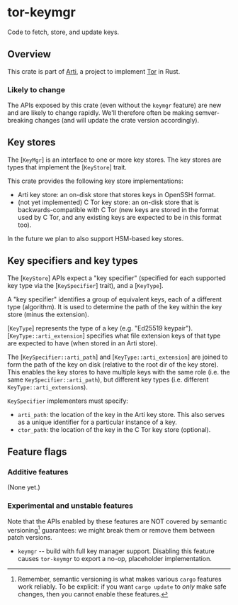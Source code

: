 # tor-keymgr

Code to fetch, store, and update keys.

## Overview

This crate is part of
[Arti](https://gitlab.torproject.org/tpo/core/arti/), a project to
implement [Tor](https://www.torproject.org/) in Rust.

### **Likely to change**

The APIs exposed by this crate (even without the `keymgr` feature)
are new and are likely to change rapidly.
We'll therefore often be making semver-breaking changes
(and will update the crate version accordingly).

## Key stores

The [`KeyMgr`] is an interface to one or more key stores. The key
stores are types that implement the [`KeyStore`] trait.

This crate provides the following key store implementations:
* Arti key store: an on-disk store that stores keys in OpenSSH format.
* (not yet implemented) C Tor key store: an on-disk store that is
  backwards-compatible with C Tor (new keys are stored in the format used by C
  Tor, and any existing keys are expected to be in this format too).

In the future we plan to also support HSM-based key stores.

## Key specifiers and key types

The [`KeyStore`] APIs expect a "key specifier" (specified for each supported key
type via the [`KeySpecifier`] trait), and a [`KeyType`].

A "key specifier" identifies a group of equivalent keys, each of a different
type (algorithm). It is used to determine the path of the key within the key
store (minus the extension).

[`KeyType`] represents the type of a key (e.g. "Ed25519 keypair").
[`KeyType::arti_extension`] specifies what file extension keys of that type are
expected to have (when stored in an Arti store).

The [`KeySpecifier::arti_path`] and [`KeyType::arti_extension`] are joined
to form the path of the key on disk (relative to the root dir of the key store).
This enables the key stores to have multiple keys with the same role (i.e. the
same `KeySpecifier::arti_path`), but different key types (i.e. different
`KeyType::arti_extension`s).

`KeySpecifier` implementers must specify:
* `arti_path`: the location of the key in the Arti key store. This also serves
  as a unique identifier for a particular instance of a key.
* `ctor_path`: the location of the key in the C Tor key store (optional).

## Feature flags

### Additive features

(None yet.)

### Experimental and unstable features

 Note that the APIs enabled by these features are NOT covered by semantic
 versioning[^1] guarantees: we might break them or remove them between patch
 versions.

* `keymgr` -- build with full key manager support. Disabling this
  feature causes `tor-keymgr` to export a no-op, placeholder implementation.

[^1]: Remember, semantic versioning is what makes various `cargo`
features work reliably. To be explicit: if you want `cargo update`
to _only_ make safe changes, then you cannot enable these
features.
